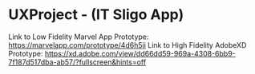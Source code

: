 # UXProject - (IT Sligo App)
Link to Low Fidelity Marvel App Prototype: https://marvelapp.com/prototype/4d6h5ji
Link to High Fidelity AdobeXD Prototype: https://xd.adobe.com/view/dd66dd59-969a-4308-6bb9-7f187d517dba-ab57/?fullscreen&hints=off
